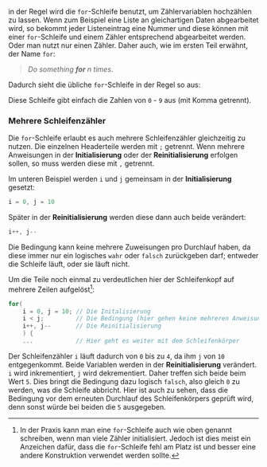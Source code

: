 in der Regel wird die `for`-Schleife benutzt, um Zählervariablen hochzählen zu lassen. Wenn zum Beispiel eine Liste an gleichartigen Daten abgearbeitet wird, so bekommt jeder Listeneintrag eine Nummer und diese können mit einer `for`-Schleife und einem Zähler entsprechend abgearbeitet werden. Oder man nutzt nur einen Zähler. Daher auch, wie im ersten Teil erwähnt, der Name `for`:

> *Do something **for** n times*.

Dadurch sieht die übliche `for`-Schleife in der Regel so aus:

<script src="//onlinegdb.com/embed/js/HyJcP9sdU?theme=light"></script>

Diese Schleife gibt einfach die Zahlen von `0` - `9` aus (mit Komma getrennt).

### Mehrere Schleifenzähler

Die `for`-Schleife erlaubt es auch mehrere Schleifenzähler gleichzeitig zu nutzen. Die einzelnen Headerteile werden mit `;` getrennt. Wenn mehrere Anweisungen in der **Initialisierung** oder der **Reinitialisierung** erfolgen sollen, so muss werden diese mit `,` getrennt.

Im unteren Beispiel werden `i` und `j` gemeinsam in der **Initialisierung** gesetzt:

```c
i = 0, j = 10
```

Später in der **Reinitialisierung** werden diese dann auch beide verändert:

```c
i++, j--
```

Die Bedingung kann keine mehrere Zuweisungen pro Durchlauf haben, da diese immer nur ein logisches `wahr` oder `falsch` zurückgeben darf; entweder die Schleife läuft, oder sie läuft nicht.

Um die Teile noch einmal zu verdeutlichen hier der Schleifenkopf auf mehrere Zeilen aufgelöst[^1]:

```c
for(
    i = 0, j = 10; // Die Initalisierung
    i < j;         // Die Bedingung (hier gehen keine mehreren Anweisungen)
    i++, j--       // Die Reinitialisierung
    ) {
    ...            // Hier geht es weiter mit dem Schleifenkörper
```


Der Schleifenzähler `i` läuft dadurch von `0` bis zu `4`, da ihm `j` von `10` entgegenkommt. Beide Variablen werden in der **Reinitialisierung** verändert. `i` wird inkrementiert, `j` wird dekrementiert. Daher treffen sich beide beim Wert `5`. Dies bringt die Bedingung dazu logisch `falsch`, also gleich `0` zu werden, was die Schleife abbricht. Hier ist auch zu sehen, dass die Bedingung vor dem erneuten Durchlauf des Schleifenkörpers geprüft wird, denn sonst würde bei beiden die `5` ausgegeben.

<script src="//onlinegdb.com/embed/js/Hk7M_qid8?theme=light"></script>

[^1]: In der Praxis kann man eine `for`-Schleife auch wie oben genannt schreiben, wenn man viele Zähler initialisiert. Jedoch ist dies meist ein Anzeichen dafür, dass die `for`-Schleife fehl am Platz ist und besser eine andere Konstruktion verwendet werden sollte.